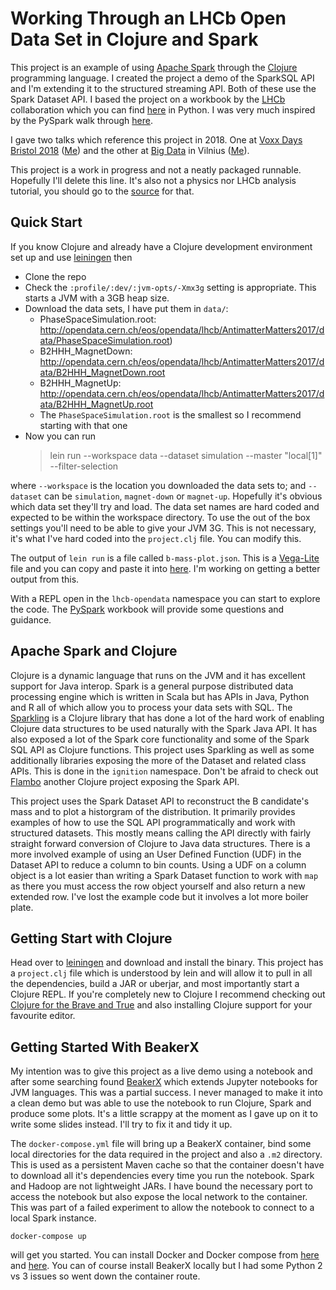 # Working Through an LHCb Open Data Set in Clojure and Spark

This project is an example of using [Apache
Spark](https://apache.spark.org) through the
[Clojure](https://clojure.org) programming language. I created the
project a demo of the SparkSQL API and I'm extending it to the
structured streaming API. Both of these use the Spark Dataset API. I
based the project on a workbook by the
[LHCb](http://lhcb-public.web.cern.ch/lhcb-public/) collaboration
which you can find
[here](LHCb](http://lhcb-public.web.cern.ch/lhcb-public/)) in
Python. I was very much inspired by the PySpark walk through
[here](https://github.com/LucaCanali/Miscellaneous/blob/master/Spark_Notes/Spark_HEP_Examples/LHCb_OpenData_Spark.ipynb).

I gave two talks which reference this project in 2018. One at [Voxx
Days Bristol 2018](https://voxxeddays.com/bristol/)
([Me](https://vxdbristol2018.confinabox.com/talk/YKT-9819/Putting_the_Spark_in_Functional_Fashion_Tech_Analytics)) and the other at [Big Data](https://www.bigdataconference.lt/) in Vilnius ([Me](https://www.bigdataconference.lt/Gareth-Rogers/)).

This project is a work in progress and not a neatly packaged
runnable. Hopefully I'll delete this line. It's also not a physics nor
LHCb analysis tutorial, you should go to the
[source](https://github.com/lhcb/opendata-project/blob/master/LHCb_Open_Data_Project.ipynb)
for that.


## Quick Start

If you know Clojure and already have a Clojure development environment
set up and use [leiningen](https://leiningen.org/) then
* Clone the repo
* Check the `:profile/:dev/:jvm-opts/-Xmx3g` setting is appropriate. This starts a JVM with a 3GB heap size.
* Download the data sets, I have put them in `data/`:
    * PhaseSpaceSimulation.root: http://opendata.cern.ch/eos/opendata/lhcb/AntimatterMatters2017/data/PhaseSpaceSimulation.root)
    * B2HHH_MagnetDown: http://opendata.cern.ch/eos/opendata/lhcb/AntimatterMatters2017/data/B2HHH_MagnetDown.root
    * B2HHH_MagnetUp: http://opendata.cern.ch/eos/opendata/lhcb/AntimatterMatters2017/data/B2HHH_MagnetUp.root
    * The `PhaseSpaceSimulation.root` is the smallest so I recommend starting with that one
* Now you can run
    > lein run --workspace data --dataset simulation --master "local[1]" --filter-selection

where `--workspace` is the location you downloaded the data sets to;
and `--dataset` can be `simulation`, `magnet-down` or
`magnet-up`. Hopefully it's obvious which data set they'll try and
load. The data set names are hard coded and expected to be within the
workspace directory. To use the out of the box settings you'll need to
be able to give your JVM 3G. This is not necessary, it's what I've
hard coded into the `project.clj` file. You can modify this.

The output of `lein run` is a file called `b-mass-plot.json`. This is
a [Vega-Lite](https://vega.github.io/vega-lite/) file and you can copy
and paste it into
[here](https://vega.github.io/editor/#/custom/vega-lite). I'm working
on getting a better output from this.

With a REPL open in the `lhcb-opendata` namespace you can start to
explore the code. The
[PySpark](https://github.com/LucaCanali/Miscellaneous/blob/master/Spark_Notes/Spark_HEP_Examples/LHCb_OpenData_Spark.ipynb)
workbook will provide some questions and guidance.


## Apache Spark and Clojure

Clojure is a dynamic language that runs on the JVM and it has
excellent support for Java interop. Spark is a general purpose
distributed data processing engine which is written in Scala but has
APIs in Java, Python and R all of which allow you to process your data
sets with SQL. The
[Sparkling](http://gorillalabs.github.io/sparkling/) is a Clojure
library that has done a lot of the hard work of enabling Clojure data
structures to be used naturally with the Spark Java API. It has also
exposed a lot of the Spark core functionality and some of the Spark
SQL API as Clojure functions. This project uses Sparkling as well as
some additionally libraries exposing the more of the Dataset and
related class APIs. This is done in the `ignition` namespace. Don't be
afraid to check out [Flambo](https://github.com/yieldbot/flambo)
another Clojure project exposing the Spark API.

This project uses the Spark Dataset API to reconstruct the B
candidate's mass and to plot a historgram of the distribution. It
primarily provides examples of how to use the SQL API programmatically
and work with structured datasets. This mostly means calling the API
directly with fairly straight forward conversion of Clojure to Java
data structures. There is a more involved example of using an User
Defined Function (UDF) in the Dataset API to reduce a column to bin
counts. Using a UDF on a column object is a lot easier than writing a
Spark Dataset function to work with `map` as there you must access the
row object yourself and also return a new extended row. I've lost the
example code but it involves a lot more boiler plate.


## Getting Start with Clojure

Head over to [leiningen](https://leiningen.org/) and download and
install the binary. This project has a `project.clj` file which is
understood by lein and will allow it to pull in all the dependencies,
build a JAR or uberjar, and most importantly start a Clojure REPL. If
you're completely new to Clojure I recommend checking out [Clojure for
the Brave and True](https://www.braveclojure.com/) and also installing
Clojure support for your favourite editor.


## Getting Started With BeakerX

My intention was to give this project as a live demo using a notebook
and after some searching found [BeakerX](http://beakerx.com) which
extends Jupyter notebooks for JVM languages. This was a partial
success. I never managed to make it into a clean demo but was able to
use the notebook to run Clojure, Spark and produce some plots. It's a
little scrappy at the moment as I gave up on it to write some slides
instead. I'll try to fix it and tidy it up.

The `docker-compose.yml` file will bring up a BeakerX container, bind
some local directories for the data required in the project and also a
`.m2` directory. This is used as a persistent Maven cache so that the
container doesn't have to download all it's dependencies every time
you run the notebook. Spark and Hadoop are not lightweight JARs. I
have bound the necessary port to access the notebook but also expose
the local network to the container. This was part of a failed
experiment to allow the notebook to connect to a local Spark instance.

    docker-compose up

will get you started. You can install Docker and Docker compose from
[here](https://www.docker.com/) and
[here](https://docs.docker.com/compose/). You can of course install
BeakerX locally but I had some Python 2 vs 3 issues so went down the
container route.

